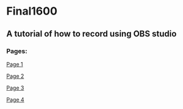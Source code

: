 # Final1600
## A tutorial of how to record using OBS studio

### Pages:

[Page 1](https://github.com/YousifAlSaeed/Final1600/blob/main/Page1.md)

[Page 2](https://github.com/YousifAlSaeed/Final1600/blob/main/Page2.md)

[Page 3](https://github.com/YousifAlSaeed/Final1600/blob/main/Page3.md)

[Page 4](https://github.com/YousifAlSaeed/Final1600/blob/main/Page4.md)
